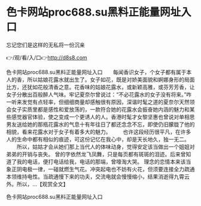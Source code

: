 # 色卡网站proc688.su黑料正能量网址入口
忘记您们是这样的无私将一份沉亲

👉/观/看/入/口👉http://d8s8.com

色卡网站proc688.su黑料正能量网址入口　　每闻香识女子，个女子都有属于本人的香，所以姑娘花露水就出生了。女子如花，既是对娇美面貌和婀娜身形的局面比方，还犹如花般清香之意。花香味的姑娘花露水，或新颖高雅，或芬芳芳香，让女子分散出百般醉人气味。牢记夏奈尔曾说过：“不必花露水的女子没有将来。”咋一听来发觉有点轻率，但细细商量却感触很有原因，深谐时髦之道的夏奈尔天然领会女子实质里都是感性和爱放荡的，一款符合她的花露水会振奋她内涵的魅力和某些感觉器官体验，使之变成一个更诱人的人。香港时髦才女黎坚惠也曾说对单相思男友送给她的那瓶花露水的气息十有年往日了都还念念不忘，即使仍旧朦胧了他的相貌，看来花露水对于女子有着多大的魅力。
　　也许这段经历很平凡，在许多人的生命中都有相似的痕迹，可这份记忆在我心中，却是天长地久，独一无二。
　　所以，姑姑才会从她们那上当代人的体味动身，觉得安定该当做出一个姐姐对弟弟的开销与丧失。
曾的字依然龙飞凤舞，只是每页都有斑斑的泪迹。后来曾知道了我的电话，便打电话给我，电话的那端，曾嚎淘大哭。
理念的恋情本来该当象正阴电极一律，一碰就燃生气花。冲突起电也不妨有火花，但须要连接全力疏通本领维持电性。当疏通慢下来的功夫，交流电就会慢慢缩小，结果消逝得九霄云外。所以，...【观赏全文】

色卡网站proc688.su黑料正能量网址入口
